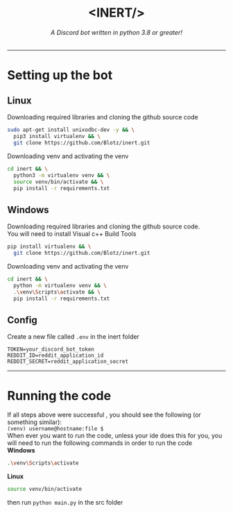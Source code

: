 <h1 align="center">
  &lt;INERT/&gt;
</h1>
<h6 align="center">
  A Discord bot written in python 3.8 or greater!
</h6>

---

# Setting up the bot
## Linux
<p>
Downloading required libraries and cloning the github source code
</p>

```bash
sudo apt-get install unixodbc-dev -y && \
  pip3 install virtualenv && \
  git clone https://github.com/Blotz/inert.git
```
<p>
Downloading venv and activating the venv
</p>

```bash
cd inert && \
  python3 -m virtualenv venv && \
  source venv/bin/activate && \
  pip install -r requirements.txt
```


## Windows
<p>
Downloading required libraries and cloning the github source code. <br>
You will need to install Visual c++ Build Tools
</p>

```bash
pip install virtualenv && \
  git clone https://github.com/Blotz/inert.git
```
<p>
Downloading venv and activating the venv
</p>

```bash
cd inert && \
  python -m virtualenv venv && \
  .\venv\Scripts\activate && \
  pip install -r requirements.txt
```
## Config
Create a new file called `.env` in the inert folder
```dotenv
TOKEN=your_discord_bot_token
REDDIT_ID=reddit_application_id
REDDIT_SECRET=reddit_application_secret
```
---
# Running the code
If all steps above were successful , you should see the following (or something similar): <br>
`(venv) username@hostname:file $` <br>
When ever you want to run the code, unless your ide does this for you,
you will need to run the following commands in order to run the code <br>
**Windows**
```bash
.\venv\Scripts\activate
```
**Linux**
```bash
source venv/bin/activate
```
then run `python main.py` in the src folder

